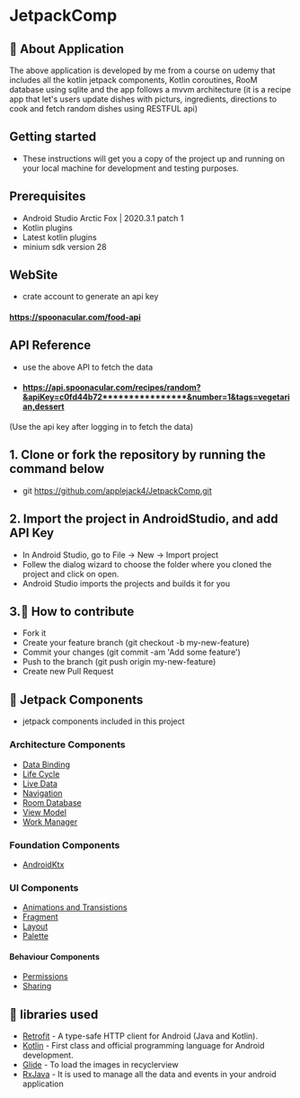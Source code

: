 # JetpackComp

## 🚀 About Application

The above application is developed by me from a course on udemy that includes all the kotlin jetpack components, Kotlin coroutines, RooM database using sqlite and the app follows a mvvm architecture
(it is a recipe app that let's users update dishes with picturs, ingredients, directions to cook and fetch random dishes using RESTFUL api)

## Getting started
- These instructions will get you a copy of the project up and running on your local machine for development and testing purposes.

## Prerequisites
- Android Studio Arctic Fox | 2020.3.1 patch 1
- Kotlin plugins
- Latest kotlin plugins
- minium sdk version 28

## WebSite
- crate account to generate an api key
#### https://spoonacular.com/food-api

## API Reference
- use the above API to fetch the data
- #### https://api.spoonacular.com/recipes/random?&apiKey=c0fd44b72****************&number=1&tags=vegetarian,dessert
(Use the api key after logging in to fetch the data)

## 1. Clone or fork the repository by running the command below
- git https://github.com/applejack4/JetpackComp.git

## 2. Import the project in AndroidStudio, and add API Key
-  In Android Studio, go to File -> New -> Import project
-  Follew the dialog wizard to choose the folder where you cloned the project and click on open.
-  Android Studio imports the projects and builds it for you

## 3.🤝 How to contribute
- Fork it
- Create your feature branch (git checkout -b my-new-feature)
- Commit your changes (git commit -am 'Add some feature')
- Push to the branch (git push origin my-new-feature)
- Create new Pull Request

## 🚀 Jetpack Components 
- jetpack components included in this project 

### Architecture Components
- [Data Binding](https://developer.android.com/topic/libraries/data-binding)
- [Life Cycle](https://developer.android.com/topic/libraries/architecture/lifecycle)
- [Live Data](https://developer.android.com/topic/libraries/architecture/livedata)
- [Navigation](https://developer.android.com/guide/navigation/navigation-principles)
- [Room Database](https://developer.android.com/training/data-storage/room)
- [View Model](https://developer.android.com/topic/libraries/architecture/viewmodel)
- [Work Manager](https://developer.android.com/topic/libraries/architecture/workmanager)

### Foundation Components
- [AndroidKtx](https://developer.android.com/jetpack/androidx)

### UI Components
- [Animations and Transistions](https://developer.android.com/training/animation)
- [Fragment](https://developer.android.com/guide/fragments)
- [Layout](https://developer.android.com/guide/topics/ui/declaring-layout)
- [Palette](https://developer.android.com/reference/androidx/palette/graphics/Palette)

#### Behaviour Components
- [Permissions](https://developer.android.com/guide/topics/permissions/overview)
- [Sharing](https://developer.android.com/training/secure-file-sharing)

## 📃 libraries used
- [Retrofit](https://square.github.io/retrofit/) - A type-safe HTTP client for Android (Java and Kotlin).
- [Kotlin](https://developer.android.com/kotlin) - First class and official programming language for Android development.
- [Glide](https://github.com/bumptech/glide) - To load the images in recyclerview
- [RxJava](https://github.com/ReactiveX/RxAndroid) - It is used to manage all the data and events in your android application

